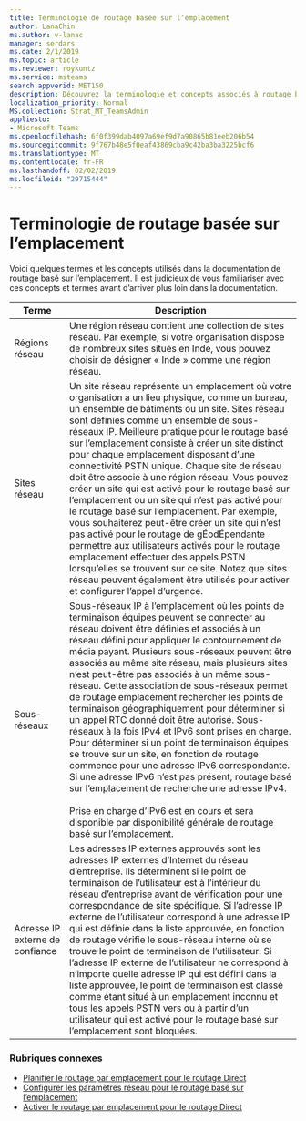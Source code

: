 ```yaml
---
title: Terminologie de routage basée sur l’emplacement
author: LanaChin
ms.author: v-lanac
manager: serdars
ms.date: 2/1/2019
ms.topic: article
ms.reviewer: roykuntz
ms.service: msteams
search.appverid: MET150
description: Découvrez la terminologie et concepts associés à routage basé sur un emplacement pour le routage Direct.
localization_priority: Normal
MS.collection: Strat_MT_TeamsAdmin
appliesto:
- Microsoft Teams
ms.openlocfilehash: 6f0f399dab4097a69ef9d7a90865b81eeb206b54
ms.sourcegitcommit: 9f767b48e5f0eaf43869cba9c42ba3ba3225bcf6
ms.translationtype: MT
ms.contentlocale: fr-FR
ms.lasthandoff: 02/02/2019
ms.locfileid: "29715444"
---
```

# <a name="location-based-routing-terminology"></a>Terminologie de routage basée sur l’emplacement 

Voici quelques termes et les concepts utilisés dans la documentation de routage basé sur l’emplacement. Il est judicieux de vous familiariser avec ces concepts et termes avant d’arriver plus loin dans la documentation.

|Terme  |Description  |
|---------|---------|
|Régions réseau     | Une région réseau contient une collection de sites réseau. Par exemple, si votre organisation dispose de nombreux sites situés en Inde, vous pouvez choisir de désigner « Inde » comme une région réseau.        |
|Sites réseau    | Un site réseau représente un emplacement où votre organisation a un lieu physique, comme un bureau, un ensemble de bâtiments ou un site. Sites réseau sont définies comme un ensemble de sous-réseaux IP. Meilleure pratique pour le routage basé sur l’emplacement consiste à créer un site distinct pour chaque emplacement disposant d’une connectivité PSTN unique.  Chaque site de réseau doit être associé à une région réseau. Vous pouvez créer un site qui est activé pour le routage basé sur l’emplacement ou un site qui n’est pas activé pour le routage basé sur l’emplacement. Par exemple, vous souhaiterez peut-être créer un site qui n’est pas activé pour le routage de gÉodÉpendante permettre aux utilisateurs activés pour le routage emplacement effectuer des appels PSTN lorsqu’elles se trouvent sur ce site. Notez que sites réseau peuvent également être utilisés pour activer et configurer l’appel d’urgence.        |
|Sous-réseaux     |Sous-réseaux IP à l’emplacement où les points de terminaison équipes peuvent se connecter au réseau doivent être définies et associés à un réseau défini pour appliquer le contournement de média payant. Plusieurs sous-réseaux peuvent être associés au même site réseau, mais plusieurs sites n’est peut-être pas associés à un même sous-réseau. Cette association de sous-réseaux permet de routage emplacement rechercher les points de terminaison géographiquement pour déterminer si un appel RTC donné doit être autorisé. Sous-réseaux à la fois IPv4 et IPv6 sont prises en charge. Pour déterminer si un point de terminaison équipes se trouve sur un site, en fonction de routage commence pour une adresse IPv6 correspondante. Si une adresse IPv6 n’est pas présent, routage basé sur l’emplacement de recherche une adresse IPv4. <br><br>Prise en charge d’IPv6 est en cours et sera disponible par disponibilité générale de routage basé sur l’emplacement.          |
|Adresse IP externe de confiance    |Les adresses IP externes approuvés sont les adresses IP externes d’Internet du réseau d’entreprise. Ils déterminent si le point de terminaison de l’utilisateur est à l’intérieur du réseau d’entreprise avant de vérification pour une correspondance de site spécifique. Si l’adresse IP externe de l’utilisateur correspond à une adresse IP qui est définie dans la liste approuvée, en fonction de routage vérifie le sous-réseau interne où se trouve le point de terminaison de l’utilisateur. Si l’adresse IP externe de l’utilisateur ne correspond à n’importe quelle adresse IP qui est défini dans la liste approuvée, le point de terminaison est classé comme étant situé à un emplacement inconnu et tous les appels PSTN vers ou à partir d’un utilisateur qui est activé pour le routage basé sur l’emplacement sont bloquées.          |

### <a name="related-topics"></a>Rubriques connexes
- [Planifier le routage par emplacement pour le routage Direct](location-based-routing-plan.md)
- [Configurer les paramètres réseau pour le routage basé sur l’emplacement](location-based-routing-configure-network-settings.md)
- [Activer le routage par emplacement pour le routage Direct](location-based-routing-enable.md)
